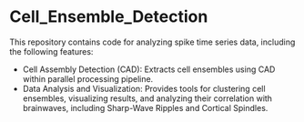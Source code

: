 # Cell_Ensemble_Detection

This repository contains code for analyzing spike time series data, including the following features:

  - Cell Assembly Detection (CAD): Extracts cell ensembles using CAD within parallel processing pipeline. 
  - Data Analysis and Visualization: Provides tools for clustering cell ensembles, visualizing results, and analyzing their correlation with brainwaves, including Sharp-Wave Ripples and Cortical Spindles.
